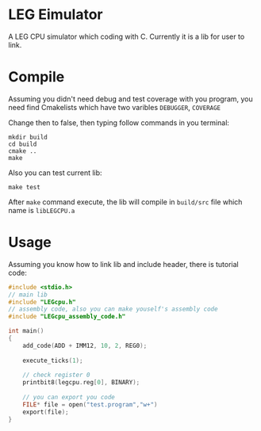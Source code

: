 # LEG Eimulator
A LEG CPU simulator which coding with C. Currently it is a lib for user to link.

# Compile
Assuming you didn't need debug and test coverage with you program, you need find Cmakelists which have two varibles `DEBUGGER`, `COVERAGE`

Change then to false, then typing follow commands in you terminal:
```
mkdir build
cd build
cmake ..
make
```

Also you can test current lib:
```
make test
```

After `make` command execute, the lib will compile in `build/src` file which name is `libLEGCPU.a`

# Usage
Assuming you know how to link lib and include header, there is tutorial code:
```C
#include <stdio.h>
// main lib
#include "LEGcpu.h"
// assembly code, also you can make youself's assembly code
#include "LEGcpu_assembly_code.h"

int main()
{
    add_code(ADD + IMM12, 10, 2, REG0);
    
    execute_ticks(1);
    
    // check register 0
    printbit8(legcpu.reg[0], BINARY);
    
    // you can export you code
    FILE* file = open("test.program","w+")
    export(file);
}
```
